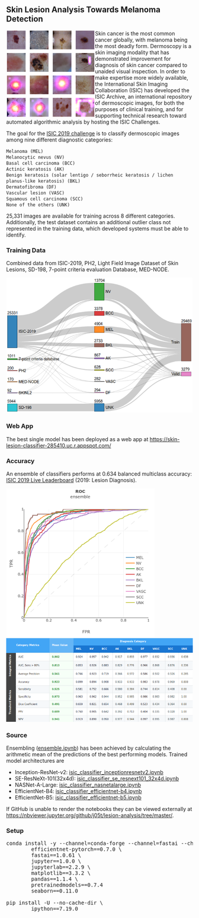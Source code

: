 ## Skin Lesion Analysis Towards Melanoma Detection 
<img width="240" align="left" src="https://github.com/j05t/lesion-analysis/blob/master/sample_images.png"> Skin cancer is the most common cancer globally, with melanoma being the most deadly form. Dermoscopy is a skin imaging modality that has demonstrated improvement for diagnosis of skin cancer compared to unaided visual inspection. In order to make expertise more widely available, the International Skin Imaging Collaboration (ISIC) has developed the ISIC Archive, an international repository of dermoscopic images, for both the purposes of clinical training, and for supporting technical research toward automated algorithmic analysis by hosting the ISIC Challenges.

The goal for the [ISIC 2019 challenge](https://challenge2019.isic-archive.com/) is to classify dermoscopic images among nine different diagnostic categories:

    Melanoma (MEL)
    Melanocytic nevus (NV)
    Basal cell carcinoma (BCC)
    Actinic keratosis (AK)
    Benign keratosis (solar lentigo / seborrheic keratosis / lichen planus-like keratosis) (BKL)
    Dermatofibroma (DF)
    Vascular lesion (VASC)
    Squamous cell carcinoma (SCC)
    None of the others (UNK)

25,331 images are available for training across 8 different categories. Additionally, the test dataset contains an additional outlier class not represented in the training data, which developed systems must be able to identify.

### Training Data
Combined data from ISIC-2019, PH2, Light Field Image Dataset of Skin Lesions, SD-198, 7-point criteria evaluation Database, MED-NODE.

<img src="https://github.com/j05t/lesion-analysis/blob/master/combined_dataset.png" />

### Web App
The best single model has been deployed as a web app at https://skin-lesion-classifier-285410.uc.r.appspot.com/

### Accuracy
An ensemble of classifiers performs at 0.634 balanced multiclass accuracy: [ISIC 2019 Live Leaderboard](https://challenge2019.isic-archive.com/live-leaderboard.html) (2019: Lesion Diagnosis).

<img width="400" src="https://github.com/j05t/lesion-analysis/blob/master/roc.png" />
<img width="800" src="https://github.com/j05t/lesion-analysis/blob/master/metrics.png" />

### Source
Ensembling ([ensemble.ipynb](ensemble.ipynb)) has been achieved by calculating the arithmetic mean of the predictions of the best performing models. Trained model architectures are 
* Inception-ResNet-v2: [isic_classifier_inceptionresnetv2.ipynb](isic_classifier_inceptionresnetv2.ipynb)
* SE-ResNeXt-101(32x4d): [isic_classifier_se_resnext101_32x4d.ipynb](isic_classifier_se_resnext101_32x4d.ipynb)
* NASNet-A-Large: [isic_classifier_nasnetalarge.ipynb](isic_classifier_nasnetalarge.ipynb)
* EfficientNet-B4: [isic_classifier_efficientnet-b4.ipynb](isic_classifier_efficientnet-b4.ipynb)
* EfficientNet-B5: [isic_classifier_efficientnet-b5.ipynb](isic_classifier_efficientnet-b5.ipynb)

If GitHub is unable to render the notebooks they can be viewed externally at https://nbviewer.jupyter.org/github/j05t/lesion-analysis/tree/master/.

### Setup
<pre>
conda install -y --channel=conda-forge --channel=fastai --channel=anaconda \
        efficientnet-pytorch==0.7.0 \
        fastai==1.0.61 \
        jupyter==1.0.0 \
        jupyterlab==2.2.9 \
        matplotlib==3.3.2 \
        pandas==1.1.4 \
        pretrainedmodels==0.7.4
        seaborn==0.11.0
        
pip install -U --no-cache-dir \
        ipython==7.19.0
</pre>

